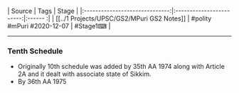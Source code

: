 |             Source             |           Tags           | Stage |
|:------------------------------:|:------------------------:|:------ :|
| [[../1 Projects/UPSC/GS2/MPuri GS2 Notes]] | #polity #mPuri #2020-12-07 | #Stage1⌨  | 

---
### Tenth Schedule
- Originally 10th schedule was added by 35th AA 1974 along with Article 2A and it dealt with associate state of Sikkim.
- By 36th AA 1975